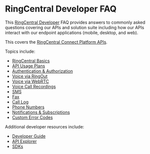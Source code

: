 # RingCentral Developer FAQ

This [RingCentral Developer](https://developers.ringcentral.com) FAQ provides answers to commonly asked questions covering our APIs and solution suite including how our APIs interact with our endpoint applications (mobile, desktop, and web).

This covers the [RingCentral Connect Platform APIs](https://developers.ringcentral.com).

Topics include:

* [RingCentral Basics](basics.md)
* [API Usage Plans](api_usage_plan.md)
* [Authentication & Authorization](oauth.md)
* [Voice via RingOut](voice_ringout.md)
* [Voice via WebRTC](voice_webrtc.md)
* [Voice Call Recordings](voice_recording.md)
* [SMS](sms.md)
* [Fax](fax.md)
* [Call Log](call_log.md)
* [Phone Numbers](phone_numbers.md)
* [Notifications & Subscriptions](notifications_subscriptions.md)
* [Custom Error Codes](errors.md)

Additional developer resources include:

* [Developer Guide](https://developer.ringcentral.com/api-docs/)
* [API Explorer](https://developer.ringcentral.com/api-explorer/)
* [SDKs](https://developer.ringcentral.com/library/sdks.html)
